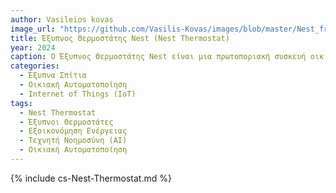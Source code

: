 ```yaml
---
author: Vasileios kovas
image_url: "https://github.com/Vasilis-Kovas/images/blob/master/Nest_front_official.png"
title: Έξυπνος Θερμοστάτης Nest (Nest Thermostat)
year: 2024
caption: Ο Έξυπνος Θερμοστάτης Nest είναι μια πρωτοποριακή συσκευή οικιακής αυτοματοποίησης που επιτρέπει τον έλεγχο της θερμοκρασίας του σπιτιού με τεχνολογία τεχνητής νοημοσύνης. Ο θερμοστάτης "μαθαίνει" τις συνήθειες του χρήστη, προσαρμόζεται στις ανάγκες του και εξοικονομεί ενέργεια, μειώνοντας το περιβαλλοντικό αποτύπωμα. Ο έλεγχος του γίνεται μέσω εφαρμογής κινητού τηλεφώνου ή φωνητικού βοηθού.
categories:
  - Έξυπνα Σπίτια
  - Οικιακή Αυτοματοποίηση
  - Internet of Things (IoT)
tags:
  - Nest Thermostat
  - Έξυπνοι Θερμοστάτες
  - Εξοικονόμηση Ενέργειας
  - Τεχνητή Νοημοσύνη (AI)
  - Οικιακή Αυτοματοποίηση
---
```

{% include cs-Nest-Thermostat.md %}
